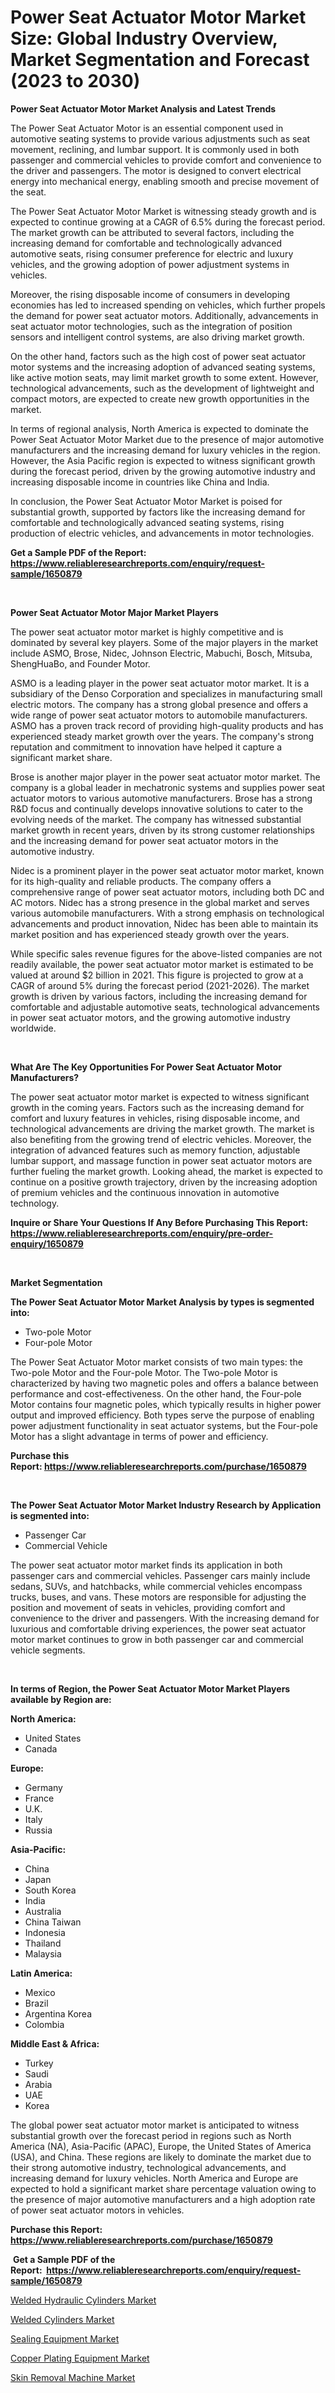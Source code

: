 <p><h1>Power Seat Actuator Motor Market Size: Global Industry Overview, Market Segmentation and Forecast (2023 to 2030)</h1></p><p><strong>Power Seat Actuator Motor Market Analysis and Latest Trends</strong></p>
<p><p>The Power Seat Actuator Motor is an essential component used in automotive seating systems to provide various adjustments such as seat movement, reclining, and lumbar support. It is commonly used in both passenger and commercial vehicles to provide comfort and convenience to the driver and passengers. The motor is designed to convert electrical energy into mechanical energy, enabling smooth and precise movement of the seat.</p><p>The Power Seat Actuator Motor Market is witnessing steady growth and is expected to continue growing at a CAGR of 6.5% during the forecast period. The market growth can be attributed to several factors, including the increasing demand for comfortable and technologically advanced automotive seats, rising consumer preference for electric and luxury vehicles, and the growing adoption of power adjustment systems in vehicles.</p><p>Moreover, the rising disposable income of consumers in developing economies has led to increased spending on vehicles, which further propels the demand for power seat actuator motors. Additionally, advancements in seat actuator motor technologies, such as the integration of position sensors and intelligent control systems, are also driving market growth.</p><p>On the other hand, factors such as the high cost of power seat actuator motor systems and the increasing adoption of advanced seating systems, like active motion seats, may limit market growth to some extent. However, technological advancements, such as the development of lightweight and compact motors, are expected to create new growth opportunities in the market.</p><p>In terms of regional analysis, North America is expected to dominate the Power Seat Actuator Motor Market due to the presence of major automotive manufacturers and the increasing demand for luxury vehicles in the region. However, the Asia Pacific region is expected to witness significant growth during the forecast period, driven by the growing automotive industry and increasing disposable income in countries like China and India.</p><p>In conclusion, the Power Seat Actuator Motor Market is poised for substantial growth, supported by factors like the increasing demand for comfortable and technologically advanced seating systems, rising production of electric vehicles, and advancements in motor technologies.</p></p>
<p><strong>Get a Sample PDF of the Report:&nbsp; <a href="https://www.reliableresearchreports.com/enquiry/request-sample/1650879">https://www.reliableresearchreports.com/enquiry/request-sample/1650879</a></strong></p>
<p>&nbsp;</p>
<p><strong>Power Seat Actuator Motor Major Market Players</strong></p>
<p><p>The power seat actuator motor market is highly competitive and is dominated by several key players. Some of the major players in the market include ASMO, Brose, Nidec, Johnson Electric, Mabuchi, Bosch, Mitsuba, ShengHuaBo, and Founder Motor.</p><p>ASMO is a leading player in the power seat actuator motor market. It is a subsidiary of the Denso Corporation and specializes in manufacturing small electric motors. The company has a strong global presence and offers a wide range of power seat actuator motors to automobile manufacturers. ASMO has a proven track record of providing high-quality products and has experienced steady market growth over the years. The company's strong reputation and commitment to innovation have helped it capture a significant market share.</p><p>Brose is another major player in the power seat actuator motor market. The company is a global leader in mechatronic systems and supplies power seat actuator motors to various automotive manufacturers. Brose has a strong R&D focus and continually develops innovative solutions to cater to the evolving needs of the market. The company has witnessed substantial market growth in recent years, driven by its strong customer relationships and the increasing demand for power seat actuator motors in the automotive industry.</p><p>Nidec is a prominent player in the power seat actuator motor market, known for its high-quality and reliable products. The company offers a comprehensive range of power seat actuator motors, including both DC and AC motors. Nidec has a strong presence in the global market and serves various automobile manufacturers. With a strong emphasis on technological advancements and product innovation, Nidec has been able to maintain its market position and has experienced steady growth over the years.</p><p>While specific sales revenue figures for the above-listed companies are not readily available, the power seat actuator motor market is estimated to be valued at around $2 billion in 2021. This figure is projected to grow at a CAGR of around 5% during the forecast period (2021-2026). The market growth is driven by various factors, including the increasing demand for comfortable and adjustable automotive seats, technological advancements in power seat actuator motors, and the growing automotive industry worldwide.</p></p>
<p>&nbsp;</p>
<p><strong>What Are The Key Opportunities For Power Seat Actuator Motor Manufacturers?</strong></p>
<p><p>The power seat actuator motor market is expected to witness significant growth in the coming years. Factors such as the increasing demand for comfort and luxury features in vehicles, rising disposable income, and technological advancements are driving the market growth. The market is also benefiting from the growing trend of electric vehicles. Moreover, the integration of advanced features such as memory function, adjustable lumbar support, and massage function in power seat actuator motors are further fueling the market growth. Looking ahead, the market is expected to continue on a positive growth trajectory, driven by the increasing adoption of premium vehicles and the continuous innovation in automotive technology.</p></p>
<p><strong>Inquire or Share Your Questions If Any Before Purchasing This Report: <a href="https://www.reliableresearchreports.com/enquiry/pre-order-enquiry/1650879">https://www.reliableresearchreports.com/enquiry/pre-order-enquiry/1650879</a></strong></p>
<p>&nbsp;</p>
<p><strong>Market Segmentation</strong></p>
<p><strong>The Power Seat Actuator Motor Market Analysis by types is segmented into:</strong></p>
<p><ul><li>Two-pole Motor</li><li>Four-pole Motor</li></ul></p>
<p><p>The Power Seat Actuator Motor market consists of two main types: the Two-pole Motor and the Four-pole Motor. The Two-pole Motor is characterized by having two magnetic poles and offers a balance between performance and cost-effectiveness. On the other hand, the Four-pole Motor contains four magnetic poles, which typically results in higher power output and improved efficiency. Both types serve the purpose of enabling power adjustment functionality in seat actuator systems, but the Four-pole Motor has a slight advantage in terms of power and efficiency.</p></p>
<p><strong>Purchase this Report:&nbsp;<a href="https://www.reliableresearchreports.com/purchase/1650879">https://www.reliableresearchreports.com/purchase/1650879</a></strong></p>
<p>&nbsp;</p>
<p><strong>The Power Seat Actuator Motor Market Industry Research by Application is segmented into:</strong></p>
<p><ul><li>Passenger Car</li><li>Commercial Vehicle</li></ul></p>
<p><p>The power seat actuator motor market finds its application in both passenger cars and commercial vehicles. Passenger cars mainly include sedans, SUVs, and hatchbacks, while commercial vehicles encompass trucks, buses, and vans. These motors are responsible for adjusting the position and movement of seats in vehicles, providing comfort and convenience to the driver and passengers. With the increasing demand for luxurious and comfortable driving experiences, the power seat actuator motor market continues to grow in both passenger car and commercial vehicle segments.</p></p>
<p>&nbsp;</p>
<p><strong>In terms of Region, the Power Seat Actuator Motor Market Players available by Region are:</strong></p>
<p>
    <p> <strong> North America: </strong>
        <ul>
            <li>United States</li>
            <li>Canada</li>
        </ul>
        </p> 
    <p> <strong> Europe: </strong>
        <ul>
            <li>Germany</li>
            <li>France</li>
            <li>U.K.</li>
            <li>Italy</li>
            <li>Russia</li>
        </ul>
        </p> 
    <p> <strong> Asia-Pacific: </strong>
        <ul>
            <li>China</li>
            <li>Japan</li>
            <li>South Korea</li>
            <li>India</li>
            <li>Australia</li>
            <li>China Taiwan</li>
            <li>Indonesia</li>
            <li>Thailand</li>
            <li>Malaysia</li>
        </ul>
        </p> 
    <p> <strong> Latin America: </strong>
        <ul>
            <li>Mexico</li>
            <li>Brazil</li>
            <li>Argentina Korea</li>
            <li>Colombia</li>
        </ul>
        </p> 
    <p> <strong> Middle East & Africa: </strong>
        <ul>
            <li>Turkey</li>
            <li>Saudi</li>
            <li>Arabia</li>
            <li>UAE</li>
            <li>Korea</li>
        </ul>
    </p>
    </p>
<p><p>The global power seat actuator motor market is anticipated to witness substantial growth over the forecast period in regions such as North America (NA), Asia-Pacific (APAC), Europe, the United States of America (USA), and China. These regions are likely to dominate the market due to their strong automotive industry, technological advancements, and increasing demand for luxury vehicles. North America and Europe are expected to hold a significant market share percentage valuation owing to the presence of major automotive manufacturers and a high adoption rate of power seat actuator motors in vehicles.</p></p>
<p><strong>Purchase this Report: <a href="https://www.reliableresearchreports.com/purchase/1650879">https://www.reliableresearchreports.com/purchase/1650879</a></strong></p>
<p>&nbsp;<strong>Get a Sample PDF of the Report:&nbsp;&nbsp;<a href="https://www.reliableresearchreports.com/enquiry/request-sample/1650879">https://www.reliableresearchreports.com/enquiry/request-sample/1650879</a></strong></p>
<p><strong></strong></p>
<p><p><a href="https://www.linkedin.com/pulse/welded-hydraulic-cylinders-market-research-report-provides-ke1ge/">Welded Hydraulic Cylinders Market</a></p><p><a href="https://www.linkedin.com/pulse/welded-cylinders-market-size-2023-2030-global-industrial-1oope/">Welded Cylinders Market</a></p><p><a href="https://medium.com/@othamcclure/sealing-equipment-market-size-growth-forecast-2023-2030-b8d02bc0f755">Sealing Equipment Market</a></p><p><a href="https://medium.com/@marinaieme/copper-plating-equipment-market-size-growth-forecast-2023-2030-f34c50cc68b1">Copper Plating Equipment Market</a></p><p><a href="https://www.linkedin.com/pulse/skin-removal-machine-market-size-growth-forecast-from-kw11e/">Skin Removal Machine Market</a></p></p>